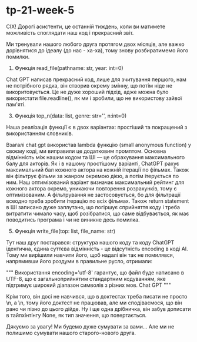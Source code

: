 # tp-21-week-5


  СІХ! Дорогі асистенти, це останній тиждень, коли ви матимете можливість споглядати наш код і прекрасний звіт.

  Ми тренували нашого любого друга протягом двох місяців, але важко дорівнятися до ідеалу (до нас - ха-ха), тому знову розбиратимемо його помилки.

1. Функція read_file(pathname: str, year: int=0)

  Chat GPT написав прекрасний код, лише для зчитування першого, нам не потрібного рядка, він створив окрему змінну, що потім ніде не викоритовується. Це не дуже хороший підхід, адже можна було використати file.readline(), як ми і зробили, що не використову зайвої пам'яті.

3. Функція top_n(data: list, genre: str='', n:int=0)

  Наша реалізація функції є в двох варіантах: простіший та покращений з використанням словників.
  
  Взагалі chat gpt використав lambda функцію (small anonymous function) у своєму коді, ми виправили це додатковим промптом.
  Основна відмінність між нашим кодом та ШІ — це обрахування максимального балу для акторів. Як і в нашому простішому варіанті, ChatGPT рахує максимальний бал кожного актора на кожній ітерації по фільмах. Також він фільтрує фільми за жанром окремою дією, а потім ітерується по ним. Наш оптимізований варіант визначає максимальний рейтинг для кожного актора окремо, уникаючи повторення розрахунків, тому є оптимізованим. А фільтрування не застосовується, бо для фільтрації всеодно треба зробити ітерацію по всіх фільмах.
  Також return statement в ШІ записано дуже заплутано, що погіршує сприйняття коду і треба витратити чимало часу, щоб розібратися, що саме відбувається, як має поводитись програма і чи не виникне десь помилка.

5. Функція write_file(top: list, file_name: str)

  Тут наш друг постарався: структура нашого коду та коду ChatGPT ідентична, єдина суттєва відмінність - це відсутність encoding в коді AI. Тому ми вирішили навчити його, щоб надалі він так не помилявся, напрямивши його роздуми в правильне русло, отримали:
   
"""
   Використання encoding='utf-8' гарантує, що файл буде написано в UTF-8, що є загальноприйнятим стандартним кодуванням, яке підтримує широкий діапазон символів з різних мов. 
Chat GPT
"""

Крім того, він досі не навчився, що в доктестах треба писати не просто \n, а \\n, тому його доктест не працював, але ми сподіваємося, що він рано чи пізно до цього дійде. Ну і ще одна дрібничка, він забув дописати в тайпхінтінгу None, як тип значення, що повертається.


Дякуємо за увагу! Ми будемо дуже сумувати за вами...
Але ми не полишимо сумувати нашого старого-нового друга.
